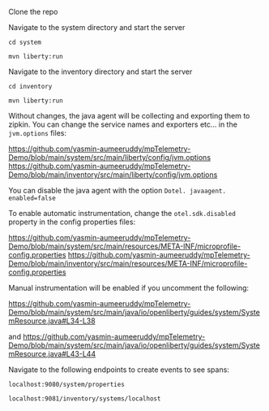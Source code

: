 Clone the repo 

Navigate to the system directory and start the server 

`cd system`

`mvn liberty:run`

Navigate to the inventory directory and start the server

`cd inventory`

`mvn liberty:run`

Without changes, the java agent will be collecting and exporting them to zipkin. You can change the service names and exporters etc... in the `jvm.options` files: 

https://github.com/yasmin-aumeeruddy/mpTelemetry-Demo/blob/main/system/src/main/liberty/config/jvm.options
https://github.com/yasmin-aumeeruddy/mpTelemetry-Demo/blob/main/inventory/src/main/liberty/config/jvm.options

You can disable the java agent with the option `Dotel. javaagent. enabled=false`

To enable automatic instrumentation, change the `otel.sdk.disabled` property in the config properties files: 

https://github.com/yasmin-aumeeruddy/mpTelemetry-Demo/blob/main/system/src/main/resources/META-INF/microprofile-config.properties
https://github.com/yasmin-aumeeruddy/mpTelemetry-Demo/blob/main/inventory/src/main/resources/META-INF/microprofile-config.properties

Manual instrumentation will be enabled if you uncomment the following: 

https://github.com/yasmin-aumeeruddy/mpTelemetry-Demo/blob/main/system/src/main/java/io/openliberty/guides/system/SystemResource.java#L34-L38 

and 
https://github.com/yasmin-aumeeruddy/mpTelemetry-Demo/blob/main/system/src/main/java/io/openliberty/guides/system/SystemResource.java#L43-L44

Navigate to the following endpoints to create events to see spans: 

`localhost:9080/system/properties`

`localhost:9081/inventory/systems/localhost`
